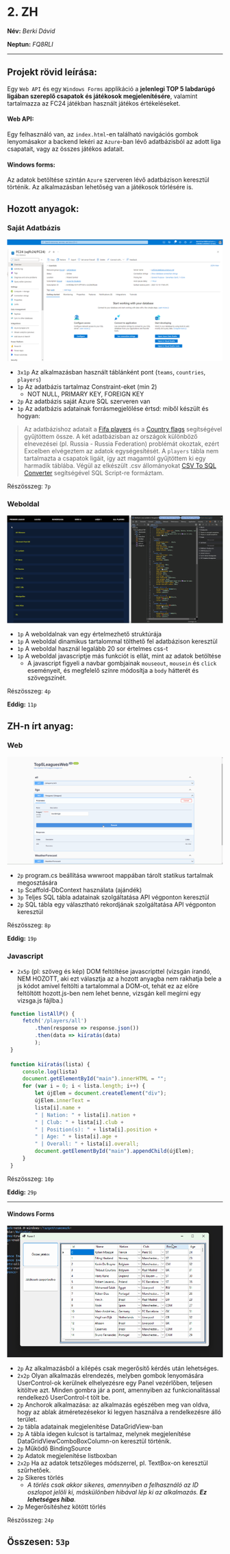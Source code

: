 # 2. ZH
__Név:__ *Berki Dávid*

__Neptun:__ *FQ8RLI*

***

## Projekt rövid leírása:

Egy `Web API` és egy `Windows Forms` applikáció a __jelenlegi TOP 5 labdarúgó ligában szereplő csapatok és játékosok megjelenítésére__, valamint tartalmazza az FC24 játékban használt játékos értékeléseket. 

#### Web API: 

Egy felhasználó van, az `index.html`-en található navigációs gombok lenyomásakor a backend lekéri az `Azure`-ban lévő adatbázisból az adott liga csapatait, vagy az összes játékos adatait. 

#### Windows forms: 

Az adatok betöltése szintán `Azure` szerveren lévő adatbázison keresztül történik. Az alkalmazásban lehetőség van a játékosok törlésére is. 

## Hozott anyagok:

### Saját Adatbázis

![Adatbázis](dbo.png)
* `3x1p` Az alkalmazásban használt táblánként pont (`teams`, `countries`, `players`)
* `1p` Az adatbázis tartalmaz Constraint-eket (min 2)
    * NOT NULL, PRIMARY KEY, FOREIGN KEY 
* `2p` Az adatbázis saját Azure SQL szerveren van
* `1p` Az adatbázis adatainak forrásmegjelölése értsd: miből készült és hogyan:

> Az adatbázishoz adatait a [Fifa players](https://www.kaggle.com/datasets/joebeachcapital/fifa-players/) és a [Country flags](https://www.kaggle.com/datasets/zhongtr0n/country-flag-urls/data) segítségével gyűjtöttem össze. A két adatbázisban az országok különböző elnevezései (pl. Russia - Russia Federation) problémát okoztak, ezért Excelben elvégeztem az adatok egységesítését. A `players` tábla nem tartalmazta a csapatok ligáit, így azt magamtól gyűjtöttem ki egy harmadik táblába. 
Végül az elkészült .csv állományokat [CSV To SQL Converter](https://www.convertcsv.com/csv-to-sql.htm) segítségével SQL Script-re formáztam. 

Részösszeg: `7p`

### Weboldal

![Weboldal](web.gif)
* `1p` A weboldalnak van egy értelmezhető struktúrája
* `1p` A weboldal dinamikus tartalommal tölthető fel adatbázison keresztül
* `1p` A weboldal használ legalább 20 sor értelmes css-t
* `1p` A weboldal javascriptje más funkciót is ellát, mint az adatok betöltése
    * A javascript figyeli a navbar gombjainak `mouseout`, `mousein` és `click` eseményeit, és megfelelő színre módosítja a `body` hátterét és szövegszínét. 

Részösszeg: `4p`

__Eddig:__ `11p`

## ZH-n írt anyag:

### Web

![API végpontok](api.gif)
* `2p` program.cs beállítása wwwroot mappában tárolt statikus tartalmak megosztására
* `1p` Scaffold-DbContext használata (ajándék)
* `3p` Teljes SQL tábla adatainak szolgáltatása API végponton keresztül
* `2p` SQL tábla egy választható rekordjának szolgáltatása API végponton keresztül

Részösszeg: `8p`

__Eddig:__ `19p`

### Javascript

* `2x5p` (pl: szöveg és kép) DOM feltöltése javascripttel (vizsgán írandó, NEM HOZOTT, aki ezt választja az a hozott anyagba nem rakhatja bele a js kódot amivel feltölti a tartalommal a DOM-ot, tehát ez az előre feltöltött hozott.js-ben nem lehet benne, vizsgán kell megírni egy vizsga.js fájlba.)

``` javascript
 function listAllP() {
     fetch('/players/all')
         .then(response => response.json())
         .then(data => kiíratás(data)
         );
 }

 function kiíratás(lista) {
     console.log(lista)
     document.getElementById("main").innerHTML = "";
     for (var i = 0; i < lista.length; i++) {
         let újElem = document.createElement("div");
         újElem.innerText = 
         lista[i].name + 
         " | Nation: " + lista[i].nation + 
         " | Club: " + lista[i].club + 
         " | Position(s): " + lista[i].position + 
         " | Age: " + lista[i].age + 
         " | Overall: " + lista[i].overall;
         document.getElementById("main").appendChild(újElem);
     }
 }
```

Részösszeg: `10p`

__Eddig:__ `29p`

---

#### Windows Forms

![Forms](forms.gif)
* `2p` Az alkalmazásból a kilépés csak megerősítő kérdés után lehetséges.
* `2x2p` Olyan alkalmazás elrendezés, melyben gombok lenyomására UserControl-ok kerülnek elhelyezésre egy Panel vezérlőben, teljesen kitöltve azt. Minden gombra jár a pont, amennyiben az funkcionalitással rendelkező UserControl-t tölt be.
* `2p` Anchorok alkalmazása: az alkalmazás egészében meg van oldva, hogy az ablak átméretezésekor ki legyen használva a rendelkezésre álló terület.
* `2p` tábla adatainak megjelenítése DataGridView-ban
* `2p` A tábla idegen kulcsot is tartalmaz, melynek megjelenítése DataGridViewComboBoxColumn-on keresztül történik.
* `2p` Működő BindingSource
* `2p` Adatok megjelenítése listboxban
* `2x2p` Ha az adatok tetszőleges módszerrel, pl. TextBox-on keresztül szűrhetőek.
* `2p` Sikeres törlés
    * _A törlés csak akkor sikeres, amennyiben a felhasználó az ID oszlopot jelöli ki, máskülönben hibával lép ki az alkalmazás. __Ez lehetséges hiba__._
* `2p` Megerősítéshez kötött törlés

Részösszeg: `24p`

__Összesen:__ `53p`
-

